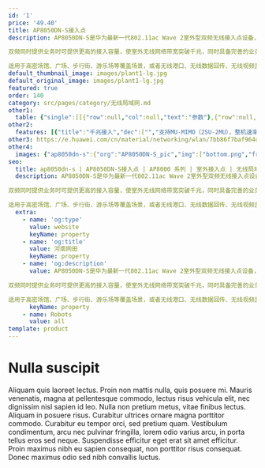 ```yaml
---
id: '1'
price: '49.40'
title: AP8050DN-S接入点
description: AP8050DN-S是华为最新一代802.11ac Wave 2室外型双频无线接入点设备，支持2×2 MU-MIMO和2条空间流，具有卓越的室外覆盖性能及超强的硬件防护，支持2.4GHz和5GHz频率，支持无线网桥，内置蓝牙，兼容IEEE 802.11a/b/g/n/ac标准。

双频同时提供业务时可提供更高的接入容量，使室外无线网络带宽突破千兆，同时具备完善的业务支持能力、高可靠性、高安全性、网络部署简单、自动上线和配置、实时管理和维护等特点，满足室外无线网络部署要求。

适用于高密场馆、广场、步行街、游乐场等覆盖场景，或者无线港口、无线数据回传、无线视频监控、车地回传等桥接场景。
default_thumbnail_image: images/plant1-lg.jpg
default_original_image: images/plant1-lg.jpg
featured: true
order: 140
category: src/pages/category/无线局域网.md
other1: 
  table: {"single":[[{"row":null,"col":null,"text":"参数"},{"row":null,"col":null,"text":"AP8050DN-S接入点"}],[{"row":null,"col":null,"text":"尺寸（长×宽x高）"},{"row":null,"col":null,"text":"220mm × 220mm × 100mm"}],[{"row":null,"col":null,"text":"电源输入"},{"row":null,"col":null,"text":"PoE供电：满足802.3at以太网供电标准"}],[{"row":null,"col":null,"text":"最大功耗"},{"row":null,"col":null,"text":"18W\n\n说明：实际最大功耗遵照不同国家和地区法规而有所不同。"}],[{"row":null,"col":null,"text":"工作温度"},{"row":null,"col":null,"text":"-40℃～+65℃"}],[{"row":null,"col":null,"text":"天线类型"},{"row":null,"col":null,"text":"内置定向天线"}],[{"row":null,"col":null,"text":"可同时在线的用户数量"},{"row":null,"col":null,"text":"≤ 512"}],[{"row":null,"col":null,"text":"最大发射功率"},{"row":null,"col":null,"text":"2.4G：27dBm（组合功率）\n5G：26dBm（组合功率）\n\n说明：实际发射功率遵照不同国家和地区法规而有所不同。"}],[{"row":null,"col":null,"text":"MIMO:空间流"},{"row":null,"col":null,"text":"2×2:2"}],[{"row":null,"col":null,"text":"无线协议"},{"row":null,"col":null,"text":"802.11a/b/g/n/ac/ac wave2"}],[{"row":null,"col":null,"text":"最高速率"},{"row":null,"col":null,"text":"1.267Gbps"}]]}
other2:
  features: [{"title":"千兆接入","dec":["","支持MU-MIMO（2SU-2MU），整机速率可达1.267Gbps",""]},{"title":"高规格防护","dec":["","内置5KA天馈防雷，简化安装；\n以太网接口6KA/6KV增强防雷设计，IP68防水防尘等级，满足工业级使用要求",""]},{"title":"云管理","dec":["","云管理平台提供对AP设备管理、租户管理、应用管理、license管理、网规网优、设备监控、网络业务配置和增值业务等功能",""]}]
other3: https://e.huawei.com/cn/material/networking/wlan/7bb86f7baf964d6fb56b1ae7167d8e16
other4:
  images: {"ap8050dn-s":{"org":"AP8050DN-S_pic","img":["bottom.png","front.png","front_left.png","front_right.png","front_top.png","rear.png","rear_bottom.png","right.png","top.png"]}}
seo:
  title: ap8050dn-s | AP8050DN-S接入点 | AP8000 系列 | 室外接入点 | 无线局域网 | 企业网络
  description: AP8050DN-S是华为最新一代802.11ac Wave 2室外型双频无线接入点设备，支持2×2 MU-MIMO和2条空间流，具有卓越的室外覆盖性能及超强的硬件防护，支持2.4GHz和5GHz频率，支持无线网桥，内置蓝牙，兼容IEEE 802.11a/b/g/n/ac标准。

双频同时提供业务时可提供更高的接入容量，使室外无线网络带宽突破千兆，同时具备完善的业务支持能力、高可靠性、高安全性、网络部署简单、自动上线和配置、实时管理和维护等特点，满足室外无线网络部署要求。

适用于高密场馆、广场、步行街、游乐场等覆盖场景，或者无线港口、无线数据回传、无线视频监控、车地回传等桥接场景。
  extra:
    - name: 'og:type'
      value: website
      keyName: property
    - name: 'og:title'
      value: 河南网田
      keyName: property
    - name: 'og:description'
      value: AP8050DN-S是华为最新一代802.11ac Wave 2室外型双频无线接入点设备，支持2×2 MU-MIMO和2条空间流，具有卓越的室外覆盖性能及超强的硬件防护，支持2.4GHz和5GHz频率，支持无线网桥，内置蓝牙，兼容IEEE 802.11a/b/g/n/ac标准。

双频同时提供业务时可提供更高的接入容量，使室外无线网络带宽突破千兆，同时具备完善的业务支持能力、高可靠性、高安全性、网络部署简单、自动上线和配置、实时管理和维护等特点，满足室外无线网络部署要求。

适用于高密场馆、广场、步行街、游乐场等覆盖场景，或者无线港口、无线数据回传、无线视频监控、车地回传等桥接场景。
      keyName: property
    - name: Robots
      value: all
template: product
---
```


# Nulla suscipit

Aliquam quis laoreet lectus. Proin non mattis nulla, quis posuere mi. Mauris venenatis, magna at pellentesque commodo, lectus risus vehicula elit, nec dignissim nisl sapien id leo. Nulla non pretium metus, vitae finibus lectus. Aliquam in posuere risus. Curabitur ultrices ornare magna porttitor commodo. Curabitur eu tempor orci, sed pretium quam. Vestibulum condimentum, arcu nec pulvinar fringilla, lorem odio varius arcu, in porta tellus eros sed neque. Suspendisse efficitur eget erat sit amet efficitur. Proin maximus nibh eu sapien consequat, non porttitor risus consequat. Donec maximus odio sed nibh convallis luctus.